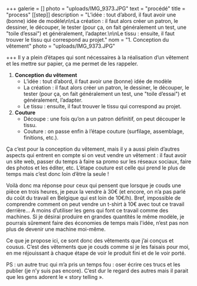 +++
galerie = []
photo = "uploads/IMG_9373.JPG"
text = "procédé"
title = "process"
[[step]]
description = "L’idée : tout d’abord, il faut avoir une (bonne) idée de modèle\n\nLa création : il faut alors créer un patron, le dessiner, le découper, le tester (pour ça, on fait généralement un test, une \"toile d’essai\") et généralement, l’adapter.\n\nLe tissu : ensuite, il faut trouver le tissu qui correspond au projet."
nom = "1. Conception du vêtement"
photo = "uploads/IMG_9373.JPG"

+++
Il y a plein d’étapes qui sont nécessaires à la réalisation d’un vêtement et les mettre sur papier, ça me permet de les rappeler.

1. **Conception du vêtement** 
   * L’idée : tout d’abord, il faut avoir une (bonne) idée de modèle
   * La création : il faut alors créer un patron, le dessiner, le découper, le tester (pour ça, on fait généralement un test, une "toile d’essai") et généralement, l’adapter.
   * Le tissu : ensuite, il faut trouver le tissu qui correspond au projet.
2. **Couture**
   * Découpe : une fois qu’on a un patron définitif, on peut découper le tissu.
   * Couture : on passe enfin à l’étape couture (surfilage, assemblage, finitions, etc.).

Ça c’est pour la conception du vêtement, mais il y a aussi plein d’autres aspects qui entrent en compte si on veut vendre un vêtement : il faut avoir un site web, passer du temps à faire sa promo sur les réseaux sociaux, faire des photos et les éditer, etc. L’étape couture est celle qui prend le plus de temps mais c’est donc loin d’être la seule !

Voilà donc ma réponse pour ceux qui pensent que lorsque je couds une pièce en trois heures, je peux la vendre à 30€ (et encore, on n’a pas parlé du coût du travail en Belgique qui est loin de 10€/h). Bref, impossible de comprendre comment on peut vendre un t-shirt à 10€ avec tout ce travail derrière... A moins d’utiliser les gens qui font ce travail comme des machines. Si je désirai produire en grandes quantités le même modèle, je pourrais sûrement faire des économies de temps mais l'idée, n’est pas non plus de devenir une machine moi-même.

Ce que je propose ici, ce sont donc des vêtements que j’ai conçus et cousus. C’est des vêtements que je couds comme si je les faisais pour moi, en me réjouissant à chaque étape de voir le produit fini et de le voir porté.

PS : un autre truc qui m’a pris un temps fou : oser écrire ces trucs et les publier (je n’y suis pas encore). C’est dur le regard des autres mais il parait que les gens adorent le « story telling ».